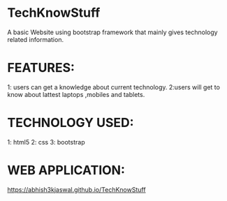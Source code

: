 # TechKnowStuff
 A basic  Website using bootstrap framework that mainly gives technology related information.

# FEATURES:

1: users can get a knowledge about current technology.
2:users will get to know about lattest laptops ,mobiles and tablets.


# TECHNOLOGY USED:

1: html5
2: css
3: bootstrap


# WEB APPLICATION:

https://abhish3kjaswal.github.io/TechKnowStuff
